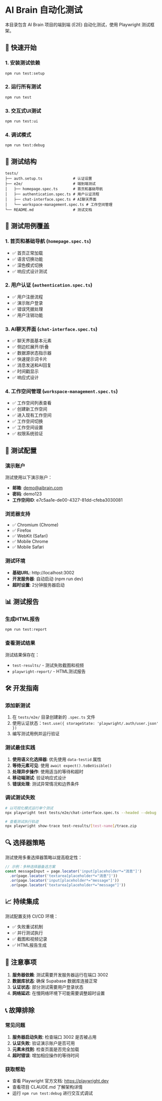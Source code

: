 # AI Brain 自动化测试

本目录包含 AI Brain 项目的端到端 (E2E) 自动化测试，使用 Playwright 测试框架。

## 🚀 快速开始

### 1. 安装测试依赖
```bash
npm run test:setup
```

### 2. 运行所有测试
```bash
npm run test
```

### 3. 交互式UI测试
```bash
npm run test:ui
```

### 4. 调试模式
```bash
npm run test:debug
```

## 📁 测试结构

```
tests/
├── auth.setup.ts              # 认证设置
├── e2e/                       # 端到端测试
│   ├── homepage.spec.ts       # 首页和基础导航
│   ├── authentication.spec.ts # 用户认证流程
│   ├── chat-interface.spec.ts # AI聊天界面
│   └── workspace-management.spec.ts # 工作空间管理
└── README.md                  # 测试文档
```

## 🧪 测试用例覆盖

### 1. 首页和基础导航 (`homepage.spec.ts`)
- ✅ 首页正常加载
- ✅ 语言切换功能
- ✅ 深色模式切换
- ✅ 响应式设计测试

### 2. 用户认证 (`authentication.spec.ts`)
- ✅ 用户注册流程
- ✅ 演示账户登录
- ✅ 错误凭据处理
- ✅ 用户注销功能

### 3. AI聊天界面 (`chat-interface.spec.ts`)
- ✅ 聊天界面基本元素
- ✅ 侧边栏展开/折叠
- ✅ 数据源状态指示器
- ✅ 快速提示词卡片
- ✅ 消息发送和AI回复
- ✅ 时间戳显示
- ✅ 响应式设计

### 4. 工作空间管理 (`workspace-management.spec.ts`)
- ✅ 工作空间列表查看
- ✅ 创建新工作空间
- ✅ 进入现有工作空间
- ✅ 工作空间切换
- ✅ 工作空间设置
- ✅ 权限系统验证

## 🔧 测试配置

### 演示账户
测试使用以下演示账户：
- **邮箱**: demo@aibrain.com
- **密码**: demo123
- **工作空间ID**: e7c5aa1e-de00-4327-81dd-cfeba3030081

### 浏览器支持
- ✅ Chromium (Chrome)
- ✅ Firefox
- ✅ WebKit (Safari)
- ✅ Mobile Chrome
- ✅ Mobile Safari

### 测试环境
- **基础URL**: http://localhost:3002
- **开发服务器**: 自动启动 (npm run dev)
- **超时设置**: 2分钟服务器启动

## 📊 测试报告

### 生成HTML报告
```bash
npm run test:report
```

### 查看测试结果
测试结果保存在：
- `test-results/` - 测试失败截图和视频
- `playwright-report/` - HTML测试报告

## 🛠 开发指南

### 添加新测试
1. 在 `tests/e2e/` 目录创建新的 `.spec.ts` 文件
2. 使用认证状态：`test.use({ storageState: 'playwright/.auth/user.json' })`
3. 编写测试用例并运行验证

### 测试最佳实践
1. **使用语义化选择器**: 优先使用 `data-testid` 属性
2. **等待元素可见**: 使用 `await expect().toBeVisible()`
3. **处理异步操作**: 使用适当的等待和超时
4. **移动端测试**: 验证响应式设计
5. **错误处理**: 测试异常情况和边界条件

### 调试测试失败
```bash
# 以可视化模式运行单个测试
npx playwright test tests/e2e/chat-interface.spec.ts --headed --debug

# 查看测试执行轨迹
npx playwright show-trace test-results/[test-name]/trace.zip
```

## 🔍 选择器策略

测试使用多重选择器策略以提高稳定性：

```typescript
// 示例：多种选择器备选方案
const messageInput = page.locator('input[placeholder*="消息"]')
  .or(page.locator('textarea[placeholder*="消息"]'))
  .or(page.locator('input[placeholder*="message"]'))
  .or(page.locator('textarea[placeholder*="message"]'))
```

## 📈 持续集成

测试配置支持 CI/CD 环境：
- ✅ 失败重试机制
- ✅ 并行测试执行
- ✅ 截图和视频记录
- ✅ HTML报告生成

## 🚨 注意事项

1. **服务器依赖**: 测试需要开发服务器运行在端口 3002
2. **数据库状态**: 确保 Supabase 数据库连接正常
3. **认证状态**: 部分测试需要用户登录状态
4. **网络延迟**: 在慢网络环境下可能需要调整超时设置

## 📞 故障排除

### 常见问题
1. **服务器启动失败**: 检查端口 3002 是否被占用
2. **认证失败**: 验证演示账户是否可用
3. **元素未找到**: 检查页面是否完全加载
4. **超时错误**: 增加相应操作的等待时间

### 获取帮助
- 查看 Playwright 官方文档: https://playwright.dev
- 查看项目 CLAUDE.md 了解架构详情
- 运行 `npm run test:debug` 进行交互式调试
